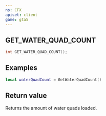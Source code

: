 ```yaml
---
ns: CFX
apiset: client
game: gta5
---
```

## GET_WATER_QUAD_COUNT

```c
int GET_WATER_QUAD_COUNT();
```
## Examples

```lua
local waterQuadCount = GetWaterQuadCount()
```
## Return value
Returns the amount of water quads loaded.